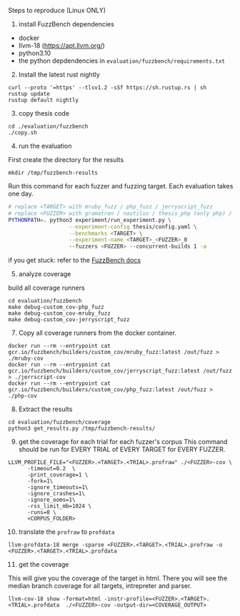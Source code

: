 Steps to reproduce (Linux ONLY)

1. install FuzzBench dependencies
- docker
- llvm-18 (https://apt.llvm.org/)
- python3.10
- the python depdendencies in ``evaluation/fuzzbench/requirements.txt``

2. Install the latest rust nightly
```
curl --proto '=https' --tlsv1.2 -sSf https://sh.rustup.rs | sh
rustup update
rustup default nightly
```

3. copy thesis code
```
cd ./evaluation/fuzzbench
./copy.sh
```

4. run the evaluation

First create the directory for the results
```
mkdir /tmp/fuzzbench-results
```
Run this command for each fuzzer and fuzzing target. Each evaluation takes one day.
``` bash
# replace <TARGET> with mruby_fuzz / php_fuzz / jerryscript_fuzz
# replace <FUZZER> with gramatron / nautilus / thesis_php (only php) / thesis_js (only jerryscript) / thesis_ruby (only mruby)
PYTHONPATH=. python3 experiment/run_experiment.py \
                   --experiment-config thesis/config.yaml \
                   --benchmarks <TARGET> \
                   --experiment-name <TARGET>_<FUZZER>_0
                   --fuzzers <FUZZER> --concurrent-builds 1 -a
```
if you get stuck: refer to the [FuzzBench docs](https://google.github.io/fuzzbench/running-a-local-experiment)

5. analyze coverage

build all coverage runners
```
cd evaluation/fuzzbench
make debug-custom_cov-php_fuzz
make debug-custom_cov-mruby_fuzz
make debug-custom_cov-jerryscript_fuzz
```
7. Copy all coverage runners from the docker container.
```
docker run --rm --entrypoint cat gcr.io/fuzzbench/builders/custom_cov/mruby_fuzz:latest /out/fuzz > ./mruby-cov
docker run --rm --entrypoint cat gcr.io/fuzzbench/builders/custom_cov/jerryscript_fuzz:latest /out/fuzz > ./jerrscript-cov
docker run --rm --entrypoint cat gcr.io/fuzzbench/builders/custom_cov/php_fuzz:latest /out/fuzz > ./php-cov
```
8. Extract the results
```
cd evaluation/fuzzbench/coverage
python3 get_results.py /tmp/fuzzbench-results/
```
9. get the coverage for each trial for each fuzzer's corpus
This command should be run for EVERY TRIAL of EVERY TARGET for EVERY FUZZER.
```
LLVM_PROFILE_FILE="<FUZZER>.<TARGET>.<TRIAL>.profraw" ./<FUZZER>-cov \
      -timeout=0.2  \
      -print_coverage=1 \
      -fork=1\
      -ignore_timeouts=1\
      -ignore_crashes=1\
      -ignore_ooms=1\
      -rss_limit_mb=1024 \
      -runs=0 \
      <CORPUS_FOLDER>
```
10. translate the ``profraw`` to ``profdata``

```
llvm-profdata-18 merge -sparse <FUZZER>.<TARGET>.<TRIAL>.profraw -o <FUZZER>.<TARGET>.<TRIAL>.profdata
```
11. get the coverage

This will give you the coverage of the target in html. There you will see the median branch coverage for all targets, intrepreter and parser.
```
llvm-cov-18 show -format=html -instr-profile=<FUZZER>.<TARGET>.<TRIAL>.profdata  ./<FUZZER>-cov -output-dir=<COVERAGE_OUTPUT>
```

